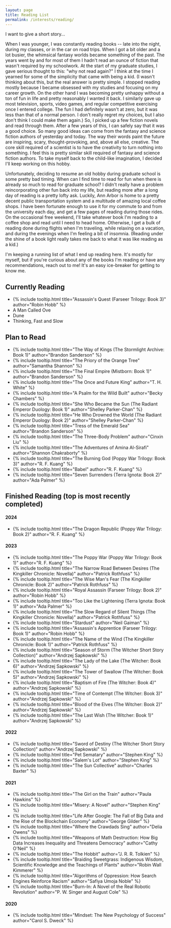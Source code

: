 ```yaml
---
layout: page
title: Reading List
permalink: /interests/reading/
---
```


I want to give a short story...

When I was younger, I was constantly reading books -- late into the night, 
during my classes, or in the car on road trips. When I got a bit older and 
a lot busier, the whimsical fantasy worlds became something of the past. 
The years went by and for most of them I hadn't read an ounce of fiction 
that wasn't required by my schoolwork. At the start of my graduate studies, 
I gave serious thought to this: "why not read again?" I think at the time I 
yearned for some of the simplicity that came with being a kid. (I wasn't 
thinking about this, but the real answer is pretty simple. I stopped reading 
mostly because I became obsessed with my studies and focusing on my career 
growth. On the other hand I was becoming pretty unhappy without a ton of 
fun in life and pretty reasonably I wanted it back. I similarly gave up 
most television, sports, video games, and regular competitive exercising 
once I entered college. The fun I had definitely wasn't at zero, but it was 
less than that of a normal person. I don't really regret my choices, but I also 
don't think I could make them again.) So, I picked up a few fiction novels 
and read through them. After a few years of this, I can safely say that it 
was a good choice. So many good ideas can come from the fantasy and science 
fiction authors of yesterday and today. The way their words paint the future 
are inspiring, scary, thought-provoking, and, above all else, creative. The 
core skill required of a scientist is to have the creativity to turn nothing 
into something. I feel this is pretty similar skill required of fantasy and 
science fiction authors. To take myself back to the child-like imagination, 
I decided I'll keep working on this hobby.

Unfortunately, deciding to resume an old hobby during graduate school is 
some pretty bad timing. When can I find time to read for fun when there 
is already so much to read for graduate school? I didn't really have a problem 
reincorporating other fun back into my life, but reading more after a long day 
of reading is a pretty lofty ask. Luckily, Ann Arbor is home to a pretty decent 
public transportation system and a multitude of amazing local coffee shops. I 
have been fortunate enough to use it for my commute to and from the university 
each day, and get a few pages of reading during those rides. On the occasional 
free weekend, I'll take whatever book I'm reading to a coffee shop and read 
until I need to head home. Otherwise, I get a bulk of reading done during 
flights when I'm traveling, while relaxing on a vacation, and during the 
evenings when I'm feeling a bit of insomnia. (Reading under the shine of a 
book light really takes me back to what it was like reading as a kid.)

I'm keeping a running list of what I end up reading here. It's mostly 
for myself, but if you're curious about any of the books I'm reading or 
have any recommendations, reach out to me! It's an easy ice-breaker for 
getting to know me.

## Currently Reading

- {% include tooltip.html title="Assassin's Quest (Farseer Trilogy: Book 3)" author="Robin Hobb" %}
- A Man Called Ove
- Dune
- Thinking, Fast and Slow

## Plan to Read

- {% include tooltip.html title="The Way of Kings (The Stormlight Archive: Book 1)" author="Brandon Sanderson" %}
- {% include tooltip.html title="The Priory of the Orange Tree" author="Samantha Shannon" %}
- {% include tooltip.html title="The Final Empire (Mistborn: Book 1)" author="Brandon Sanderson" %}
- {% include tooltip.html title="The Once and Future King" author="T. H. White" %}
- {% include tooltip.html title="A Psalm for the Wild Built" author="Becky Chambers" %}
- {% include tooltip.html title="She Who Became the Sun (The Radiant Emperor Duology: Book 1)" author="Shelley Parker-Chan" %}
- {% include tooltip.html title="He Who Drowned the World (The Radiant Emperor Duology: Book 2)" author="Shelley Parker-Chan" %}
- {% include tooltip.html title="Tress of the Emerald Sea" author="Brandon Sanderson" %}
- {% include tooltip.html title="The Three-Body Problem" author="Cinxin Liu" %}
- {% include tooltip.html title="The Adventures of Amina Al-Sirafi" author="Shannon Chakraborty" %}
- {% include tooltip.html title="The Burning God (Poppy War Trilogy: Book 3)" author="R. F. Kuang" %}
- {% include tooltip.html title="Babel" author="R. F. Kuang" %}
- {% include tooltip.html title="Seven Surrenders (Terra Ignota: Book 2)" author="Ada Palmer" %}

## Finished Reading (top is most recently completed)

#### 2024

- {% include tooltip.html title="The Dragon Republic (Poppy War Trilogy: Book 2)" author="R. F. Kuang" %}

#### 2023

- {% include tooltip.html title="The Poppy War (Poppy War Trilogy: Book 1)" author="R. F. Kuang" %}
- {% include tooltip.html title="The Narrow Road Between Desires (The Kingkiller Chronicle: Novella)" author="Patrick Rothfuss" %}
- {% include tooltip.html title="The Wise Man's Fear (The Kingkiller Chronicle: Book 2)" author="Patrick Rothfuss" %}
- {% include tooltip.html title="Royal Assassin (Farseer Trilogy: Book 2)" author="Robin Hobb" %}
- {% include tooltip.html title="Too Like the Lightening (Terra Ignota: Book 1)" author="Ada Palmer" %}
- {% include tooltip.html title="The Slow Regard of Silent Things (The Kingkiller Chronicle: Novella)" author="Patrick Rothfuss" %}
- {% include tooltip.html title="Stardust" author="Neil Gaiman" %}
- {% include tooltip.html title="Assassin's Apprentice (Farseer Trilogy: Book 1)" author="Robin Hobb" %}
- {% include tooltip.html title="The Name of the Wind (The Kingkiller Chronicle: Book 1)" author="Patrick Rothfuss" %}
- {% include tooltip.html title="Season of Storm (The Witcher Short Story Collection)" author="Andrzej Sapkowski" %}
- {% include tooltip.html title="The Lady of the Lake (The Witcher: Book 6)" author="Andrzej Sapkowski" %}
- {% include tooltip.html title="The Tower of Swallow (The Witcher: Book 5)" author="Andrzej Sapkowski" %}
- {% include tooltip.html title="Baptism of Fire (The Witcher: Book 4)" author="Andrzej Sapkowski" %}
- {% include tooltip.html title="Time of Contempt (The Witcher: Book 3)" author="Andrzej Sapkowski" %}
- {% include tooltip.html title="Blood of the Elves (The Witcher: Book 2)" author="Andrzej Sapkowski" %}
- {% include tooltip.html title="The Last Wish (The Witcher: Book 1)" author="Andrzej Sapkowski" %}

#### 2022

- {% include tooltip.html title="Sword of Destiny (The Witcher Short Story Collection)" author="Andrzej Sapkowski" %}
- {% include tooltip.html title="Pet Sematary" author="Stephen King" %}
- {% include tooltip.html title="Salem's Lot" author="Stephen King" %}
- {% include tooltip.html title="The Sun Collective" author="Charles Baxter" %}

#### 2021

- {% include tooltip.html title="The Girl on the Train" author="Paula Hawkins" %}
- {% include tooltip.html title="Misery: A Novel" author="Stephen King" %}
- {% include tooltip.html title="Life After Google: The Fall of Big Data and the Rise of the Blockchain Economy" author="George Gilder" %}
- {% include tooltip.html title="Where the Crawdads Sing" author="Delia Owens" %}
- {% include tooltip.html title="Weapons of Math Destruction: How Big Data Increases Inequality and Threatens Democracy" author="Cathy O'Neil" %}
- {% include tooltip.html title="The Hobbit" author="J. R. R. Tolkien" %}
- {% include tooltip.html title="Braiding Sweetgrass: Indigenous Wisdom, Scientific Knowledge and the Teachings of Plants" author="Robin Wall Kimmerer" %}
- {% include tooltip.html title="Algorithms of Oppression: How Search Engines Reinforce Racism" author="Safiya Umoja Noble" %}
- {% include tooltip.html title="Burn-In: A Novel of the Real Robotic Revolution" author="P. W. Singer and August Cole" %}

#### 2020

- {% include tooltip.html title="Mindset: The New Psychology of Success" author="Carol S. Dweck" %}
